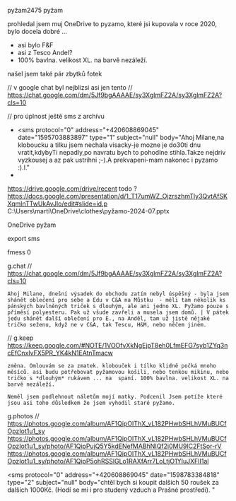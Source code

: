 


pyžam2475
pyžam



prohledal jsem muj OneDrive
to pyzamo, které jsi kupovala v roce 2020, bylo docela dobré ...
* asi bylo F&F 
* asi z Tesco Andel?
* 100% bavlna. velikost XL. na barvě nezáleží.

našel jsem také pár zbytků fotek

// v google chat byl nejblizsi asi jen tento 
// https://chat.google.com/dm/5Jf9bgAAAAE/sy3XglmFZ2A/sy3XglmFZ2A?cls=10



// pro úplnost ještě  sms z archívu
*   <sms protocol="0" address="+420608869045" date="1595703883897" type="1" subject="null" body="Ahoj Milane,na kloboucku a tilku jsem nechala visacky-je mozne je do30ti dnu vratit,kdybyTi nepadly,po navratu bych to pohodlne stihla.Takze nejdriv vyzkousej a az pak ustrihni ;-).A prekvapeni-mam nakonec i pyzamo :).I." 
*  



https://drive.google.com/drive/recent
	todo  ?
	https://docs.google.com/presentation/d/1_T17umWZ_OjzrszhmTly3QvtAfSKXqmlnTTwUkAvJlo/edit#slide=id.p
		C:\Users\marti\OneDrive\clothes\pyžamo-2024-07.pptx



OneDrive
pyžam

export sms

fmess 0

g.chat
// https://chat.google.com/dm/5Jf9bgAAAAE/sy3XglmFZ2A/sy3XglmFZ2A?cls=10

	Ahoj Milane, dnešní výsadek do obchodu zatím nebyl úspěšný - byla jsem shánět oblečení pro sebe a Edu v C&A na Můstku  - měli tam několik ks pánských bavlněných triček s dlouhým, ale ani jedno XL. Pyžamo pouze s příměsí polyesteru. Pak už všude zavřeli a musela jsem domů. | V pátek jedu shánět další oblečení pro E., na Anděl, tam už jistě nějaké tričko seženu, když ne v C&A, tak Tescu, H&M, nebo něčem jiném.

// g.keep
https://keep.google.com/#NOTE/1VOOfvXkNgEjpT8eh0LfmEFG7syb1ZYq3ncEfCnxlvFX5PR_YK4kN1EAtnTmacw

	změna. Omlouvám se za zmatek. klobouček i tílko klidně počká mnoho měsíců. asi budu potřebovat pyžamovou košili, nebo tenkou mikinu, nebo tričko s *dlouhým* rukávem ... na  spaní. 100% bavlna. velikost XL. na barvě nezáleží.

	Neměl jsem podlehnout náletům mojí matky. Podcenil Jsem potíže které jsou asi toho důsledkem že jsem vyhodil staré pyžamo.

g.photos
	// https://photos.google.com/album/AF1QipOIThX_vL182PHwbSHLhVMuBUCfOpzIot1u1_sy
		https://photos.google.com/album/AF1QipOIThX_vL182PHwbSHLhVMuBUCfOpzIot1u1_sy/photo/AF1QipPujQ5Y5kdENefMABhNIQf2i0MU9lC2FtSor-rV
		https://photos.google.com/album/AF1QipOIThX_vL182PHwbSHLhVMuBUCfOpzIot1u1_sy/photo/AF1QipP5ohRSSlGLo1RAXfArr7LoLtjO1YIuJXFII1al





  <sms protocol="0" address="+420608869045" date="1598783384818" type="2" subject="null" body="chtěl bych si koupit dalších 50 roušek za dalších 1000Kč. (Hodí se mi i pro studený vzduch a Prašné prostředí).&#10;" 